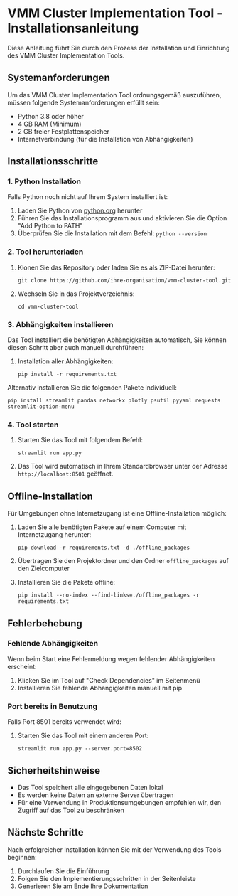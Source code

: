 # VMM Cluster Implementation Tool - Installationsanleitung

Diese Anleitung führt Sie durch den Prozess der Installation und Einrichtung des VMM Cluster Implementation Tools.

## Systemanforderungen

Um das VMM Cluster Implementation Tool ordnungsgemäß auszuführen, müssen folgende Systemanforderungen erfüllt sein:

* Python 3.8 oder höher
* 4 GB RAM (Minimum)
* 2 GB freier Festplattenspeicher
* Internetverbindung (für die Installation von Abhängigkeiten)

## Installationsschritte

### 1. Python Installation

Falls Python noch nicht auf Ihrem System installiert ist:

1. Laden Sie Python von [python.org](https://www.python.org/downloads/) herunter
2. Führen Sie das Installationsprogramm aus und aktivieren Sie die Option "Add Python to PATH"
3. Überprüfen Sie die Installation mit dem Befehl: `python --version`

### 2. Tool herunterladen

1. Klonen Sie das Repository oder laden Sie es als ZIP-Datei herunter:
   ```
   git clone https://github.com/ihre-organisation/vmm-cluster-tool.git
   ```

2. Wechseln Sie in das Projektverzeichnis:
   ```
   cd vmm-cluster-tool
   ```

### 3. Abhängigkeiten installieren

Das Tool installiert die benötigten Abhängigkeiten automatisch, Sie können diesen Schritt aber auch manuell durchführen:

1. Installation aller Abhängigkeiten:
   ```
   pip install -r requirements.txt
   ```

Alternativ installieren Sie die folgenden Pakete individuell:
```
pip install streamlit pandas networkx plotly psutil pyyaml requests streamlit-option-menu
```

### 4. Tool starten

1. Starten Sie das Tool mit folgendem Befehl:
   ```
   streamlit run app.py
   ```

2. Das Tool wird automatisch in Ihrem Standardbrowser unter der Adresse `http://localhost:8501` geöffnet.

## Offline-Installation

Für Umgebungen ohne Internetzugang ist eine Offline-Installation möglich:

1. Laden Sie alle benötigten Pakete auf einem Computer mit Internetzugang herunter:
   ```
   pip download -r requirements.txt -d ./offline_packages
   ```

2. Übertragen Sie den Projektordner und den Ordner `offline_packages` auf den Zielcomputer

3. Installieren Sie die Pakete offline:
   ```
   pip install --no-index --find-links=./offline_packages -r requirements.txt
   ```

## Fehlerbehebung

### Fehlende Abhängigkeiten
Wenn beim Start eine Fehlermeldung wegen fehlender Abhängigkeiten erscheint:
1. Klicken Sie im Tool auf "Check Dependencies" im Seitenmenü
2. Installieren Sie fehlende Abhängigkeiten manuell mit pip

### Port bereits in Benutzung
Falls Port 8501 bereits verwendet wird:
1. Starten Sie das Tool mit einem anderen Port:
   ```
   streamlit run app.py --server.port=8502
   ```

## Sicherheitshinweise

* Das Tool speichert alle eingegebenen Daten lokal
* Es werden keine Daten an externe Server übertragen
* Für eine Verwendung in Produktionsumgebungen empfehlen wir, den Zugriff auf das Tool zu beschränken

## Nächste Schritte

Nach erfolgreicher Installation können Sie mit der Verwendung des Tools beginnen:
1. Durchlaufen Sie die Einführung
2. Folgen Sie den Implementierungsschritten in der Seitenleiste
3. Generieren Sie am Ende Ihre Dokumentation